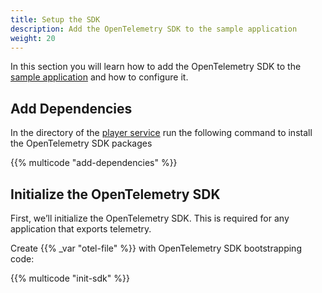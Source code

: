 ```yaml
---
title: Setup the SDK
description: Add the OpenTelemetry SDK to the sample application
weight: 20
---
```


In this section you will learn how to add the OpenTelemetry SDK to the
[sample application](../sample-application/) and how to configure it.

## Add Dependencies

In the directory of the
[player service](../sample-application/#create-and-launch-the-player-service)
run the following command to install the OpenTelemetry SDK packages

{{% multicode "add-dependencies" %}}

## Initialize the OpenTelemetry SDK

First, we’ll initialize the OpenTelemetry SDK. This is required for any
application that exports telemetry.

Create {{% _var "otel-file" %}} with OpenTelemetry SDK bootstrapping code:

{{% multicode "init-sdk" %}}
